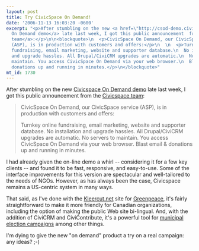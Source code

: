 ```yaml
---
layout: post
title: Try CivicSpace On Demand!
date: '2006-11-13 16:03:20 -0600'
excerpt: "<p>After stumbling on the new <a href=\"http://csod-demo.civicspaceondemand.org/\">Civicspace
  On Demand demo</a> late last week, I got this public announcement  from the <a href=\"http://civicspacelabs.org/LLC\">Civicspace
  team</a>:</p>\n\n<blockquote>\n  <p>CivicSpace On Demand, our CivicSpace service
  (ASP), is in production with customers and offers:</p>\n  \n  <p>Turnkey online
  fundraising, email marketing, website and supporter database.\n  No installation
  and upgrade hassles. All Drupal/CiviCRM upgrades are automatic.\n  No servers to
  maintain. You access CivicSpace On Demand via your web browser.\n  Blast email &amp;
  donations up and running in minutes.</p>\n</blockquote>"
mt_id: 1730
---
```

<p>After stumbling on the new <a href="http://csod-demo.civicspaceondemand.org/">Civicspace On Demand demo</a> late last week, I got this public announcement  from the <a href="http://civicspacelabs.org/LLC">Civicspace team</a>:</p>

<blockquote>
  <p>CivicSpace On Demand, our CivicSpace service (ASP), is in production with customers and offers:</p>
  
  <p>Turnkey online fundraising, email marketing, website and supporter database.
  No installation and upgrade hassles. All Drupal/CiviCRM upgrades are automatic.
  No servers to maintain. You access CivicSpace On Demand via your web browser.
  Blast email &amp; donations up and running in minutes.</p>
</blockquote>

<p>I had already given the on-line demo a whirl -- considering it for a few key clients -- and found it to be fast, responsive, and easy-to-use. Some of the interface improvements for this version are spectacular and well-tailored to the needs of NGOs. However, as has always been the case, Civicspace remains a US-centric system in many ways.</p>

<p>That said, as I've done with the <a href="http://www.kleercut.net/en/open-source-campaigning">Kleercut.net</a> site for <a href="http://www.greenpeace.ca">Greenpeace</a>, it's fairly straightforward to make it more friendly for Canadian organizations, including the option of making the public Web site bi-lingual. And, with the addition of CiviCRM and CiviContribute, it's a powerful tool for <a href="http://rowenasantos.ca">municipal election campaigns</a> among other things. </p>

<p>I'm dying to give the new "on demand" product a try on a real campaign: any ideas?  ;-)</p>
